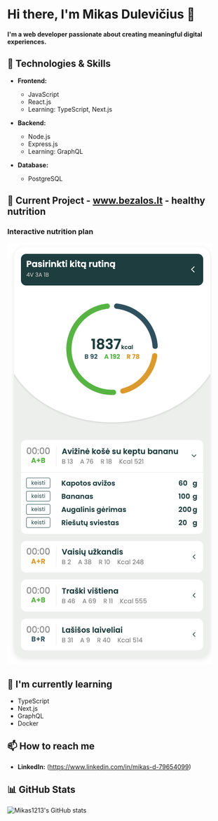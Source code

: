 # Hi there, I'm Mikas Dulevičius 👋

#### I'm a web developer passionate about creating meaningful digital experiences.

## 🚀 Technologies & Skills

* **Frontend:**
  * JavaScript
  * React.js
  * Learning: TypeScript, Next.js

* **Backend:**
  * Node.js
  * Express.js
  * Learning: GraphQL

* **Database:**
  * PostgreSQL

## 💼 Current Project - www.bezalos.lt - healthy nutrition

### Interactive nutrition plan
![Screenshot 1](nutrition-plan.png)


## 🌱 I'm currently learning

* TypeScript
* Next.js
* GraphQL
* Docker

## 📫 How to reach me
- **LinkedIn:** (https://www.linkedin.com/in/mikas-d-79654099)


## 📊 GitHub Stats
![Mikas1213's GitHub stats](https://github-readme-stats.vercel.app/api?username=mikas1213&show_icons=true&theme=radical)
